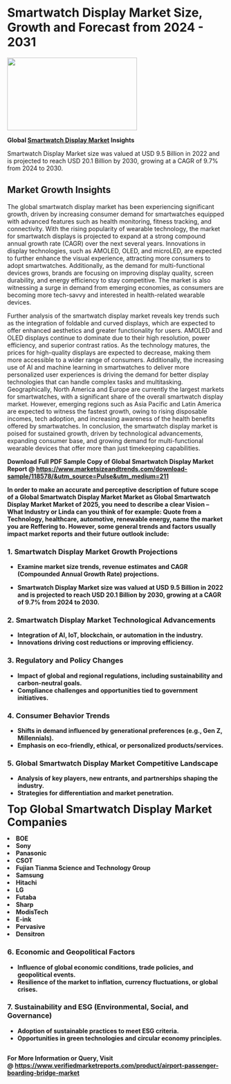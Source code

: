 <H1>Smartwatch Display Market Size, Growth and Forecast from 2024 - 2031</H1><img class="aligncenter size-medium wp-image-584254" src="https://thirdeyenews.in/wp-content/uploads/2024/09/Global-Market-Research-300x168.jpeg" alt="" width="300" height="168" /><p><strong>Global&nbsp;<a href="https://www.marketsizeandtrends.com/download-sample/118578/&amp;utm_source=Pulse&amp;utm_medium=211">Smartwatch Display Market</a> Insights</strong></p><p>Smartwatch Display Market size was valued at USD 9.5 Billion in 2022 and is projected to reach USD 20.1 Billion by 2030, growing at a CAGR of 9.7% from 2024 to 2030.</p><p><h2>Market Growth Insights</h2> <p>The global smartwatch display market has been experiencing significant growth, driven by increasing consumer demand for smartwatches equipped with advanced features such as health monitoring, fitness tracking, and connectivity. With the rising popularity of wearable technology, the market for smartwatch displays is projected to expand at a strong compound annual growth rate (CAGR) over the next several years. Innovations in display technologies, such as AMOLED, OLED, and microLED, are expected to further enhance the visual experience, attracting more consumers to adopt smartwatches. Additionally, as the demand for multi-functional devices grows, brands are focusing on improving display quality, screen durability, and energy efficiency to stay competitive. The market is also witnessing a surge in demand from emerging economies, as consumers are becoming more tech-savvy and interested in health-related wearable devices.</p> <p><strong></strong></p> <p>Further analysis of the smartwatch display market reveals key trends such as the integration of foldable and curved displays, which are expected to offer enhanced aesthetics and greater functionality for users. AMOLED and OLED displays continue to dominate due to their high resolution, power efficiency, and superior contrast ratios. As the technology matures, the prices for high-quality displays are expected to decrease, making them more accessible to a wider range of consumers. Additionally, the increasing use of AI and machine learning in smartwatches to deliver more personalized user experiences is driving the demand for better display technologies that can handle complex tasks and multitasking. Geographically, North America and Europe are currently the largest markets for smartwatches, with a significant share of the overall smartwatch display market. However, emerging regions such as Asia Pacific and Latin America are expected to witness the fastest growth, owing to rising disposable incomes, tech adoption, and increasing awareness of the health benefits offered by smartwatches. In conclusion, the smartwatch display market is poised for sustained growth, driven by technological advancements, expanding consumer base, and growing demand for multi-functional wearable devices that offer more than just timekeeping capabilities.</p> <p><strong></p><p><span class=""><strong>Download Full PDF Sample Copy of Global Smartwatch Display Market Report</strong> @ <a href="https://www.marketsizeandtrends.com/download-sample/118578/&amp;utm_source=Pulse&amp;utm_medium=211" target="_blank">https://www.marketsizeandtrends.com/download-sample/118578/&amp;utm_source=Pulse&amp;utm_medium=211</a></span></p><p>In order to make an accurate and perceptive description of future scope of a Global&nbsp;Smartwatch Display Market Market as Global&nbsp;Smartwatch Display Market Market of 2025, you need to describe a clear Vision &ndash; What Industry or Linda can you think of for example: Quote from a Technology, healthcare, automotive, renewable energy, name the market you are Reffering to. However, some general trends and factors usually impact market reports and their future outlook include:</p><h3>1.&nbsp;<strong>Smartwatch Display Market Growth Projections</strong></h3><ul><li>Examine market size trends, revenue estimates and CAGR (Compounded Annual Growth Rate) projections.</li><li><p>Smartwatch Display Market size was valued at USD 9.5 Billion in 2022 and is projected to reach USD 20.1 Billion by 2030, growing at a CAGR of 9.7% from 2024 to 2030.</p></li></ul><h3>2.&nbsp;<strong>Smartwatch Display Market Technological Advancements</strong></h3><ul><li>Integration of AI, IoT, blockchain, or automation in the industry.</li><li>Innovations driving cost reductions or improving efficiency.</li></ul><h3>3.&nbsp;<strong>Regulatory and Policy Changes</strong></h3><ul><li>Impact of global and regional regulations, including sustainability and carbon-neutral goals.</li><li>Compliance challenges and opportunities tied to government initiatives.</li></ul><h3>4.&nbsp;<strong>Consumer Behavior Trends</strong></h3><ul><li>Shifts in demand influenced by generational preferences (e.g., Gen Z, Millennials).</li><li>Emphasis on eco-friendly, ethical, or personalized products/services.</li></ul><h3>5.&nbsp;<strong>Global Smartwatch Display Market Competitive Landscape</strong></h3><ul><li>Analysis of key players, new entrants, and partnerships shaping the industry.</li><li>Strategies for differentiation and market penetration.</li></ul><p data-pm-slice="1 1 []"><span style="color: inherit; font-family: inherit; font-size: 25px;">Top Global Smartwatch Display Market Companies</span></p><div class="" data-test-id=""><p><li>BOE</li><li> Sony</li><li> Panasonic</li><li> CSOT</li><li> Fujian Tianma Science and Technology Group</li><li> Samsung</li><li> Hitachi</li><li> LG</li><li> Futaba</li><li> Sharp</li><li> ModisTech</li><li> E-ink</li><li> Pervasive</li><li> Densitron</li></p></div><h3>6.&nbsp;<strong>Economic and Geopolitical Factors</strong></h3><ul><li>Influence of global economic conditions, trade policies, and geopolitical events.</li><li>Resilience of the market to inflation, currency fluctuations, or global crises.</li></ul><h3>7.&nbsp;<strong>Sustainability and ESG (Environmental, Social, and Governance)</strong></h3><ul><li>Adoption of sustainable practices to meet ESG criteria.</li><li>Opportunities in green technologies and circular economy principles.</li></ul><h2><strong style="font-size: 14px;">For More Information or Query, Visit @&nbsp;</strong><a style="background-color: #ffffff; font-size: 14px;" href="https://www.marketsizeandtrends.com/report/smartwatch-display-market/" target="_blank">https://www.verifiedmarketreports.com/product/airport-passenger-boarding-bridge-market</a></h2>
